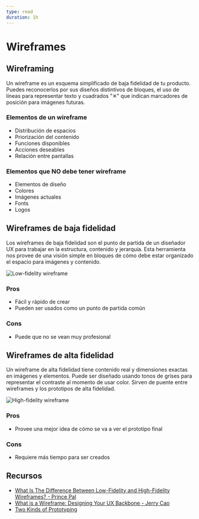 ```yaml
---
type: read
duration: 1h
---
```


# Wireframes

## Wireframing

Un wireframe es un esquema simplificado de baja fidelidad de tu producto. Puedes
reconocerlos por sus diseños distintivos de bloques, el uso de líneas para
representar texto y cuadrados "✕" que indican marcadores de posición para
imágenes futuras.

### Elementos de un wireframe

- Distribución de espacios
- Priorización del contenido
- Funciones disponibles
- Acciones deseables
- Relación entre pantallas

### Elementos que NO debe tener wireframe

- Elementos de diseño
- Colores
- Imágenes actuales
- Fonts
- Logos

## Wireframes de baja fidelidad

Los wireframes de baja fidelidad son el punto de partida de un diseñador UX para
trabajar en la estructura, contenido y jerarquía. Esta herramienta nos provee de
una visión simple en bloques de cómo debe estar organizado el espacio para
imágenes y contenido.

![Low-fidelity wireframe](https://cdn-images-1.medium.com/max/720/1*DsewIjSZe2quBs1OPuQ-VQ.jpeg)

### Pros

- Fácil y rápido de crear
- Pueden ser usados como un punto de partida común

### Cons

- Puede que no se vean muy profesional

## Wireframes de alta fidelidad

Un wireframe de alta fidelidad tiene contenido real y dimensiones exactas en
imágenes y elementos. Puede ser diseñado usando tonos de grises para representar
el contraste al momento de usar color. Sirven de puente entre wireframes y los
prototipos de alta fidelidad.

![High-fidelity wireframe](https://think360studio.com/wp-content/uploads/2017/01/High-fidelity-wireframes.jpg)

### Pros

- Provee una mejor idea de cómo se va a ver el prototipo final

### Cons

- Requiere más tiempo para ser creados

## Recursos

- [What Is The Difference Between Low-Fidelity and High-Fidelity Wireframes? - Prince Pal](https://think360studio.com/difference-low-fidelity-high-fidelity-wireframes/)
- [What is a Wireframe: Designing Your UX Backbone - Jerry Cao](https://www.uxpin.com/studio/ui-design/what-is-a-wireframe-designing-your-ux-backbone/)
- [Two Kinds of Prototyping](https://vimeo.com/212958691)
